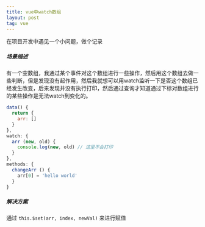 ```yaml
---
title: vue中watch数组
layout: post
tag: vue
---
```


在项目开发中遇见一个小问题，做个记录

##### 场景描述
有一个空数组，我通过某个事件对这个数组进行一些操作，然后用这个数组去做一些判断，但是发现没有起作用，然后我就想可以用watch监听一下是否这个数组已经发生改变，后来发现并没有执行打印，然后通过查询才知道通过下标对数组进行的某些操作是无法watch到变化的。

<!-- more -->

```javascript
data() {
  return {
    arr: []
  }
},
watch: {
  arr (new, old) {
    console.log(new, old) // 这里不会打印
  }
},
methods: {
  changeArr () {
    arr[0] = 'hello world'
  }
}
```
##### 解决方案
通过 <code>this.$set(arr, index, newVal)</code> 来进行赋值


